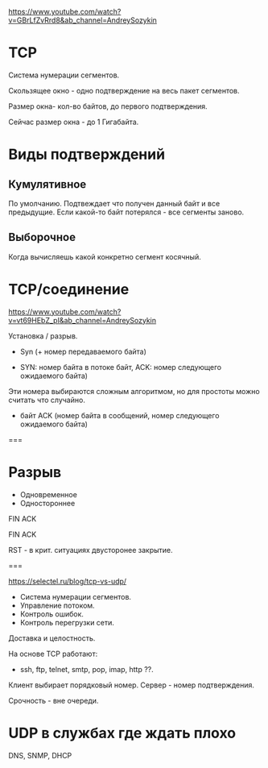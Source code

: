 https://www.youtube.com/watch?v=GBrLfZvRrd8&ab_channel=AndreySozykin

# TCP
Система нумерации сегментов.

Скользящее окно - одно подтверждение
на весь пакет сегментов.

Размер окна- кол-во байтов, до первого подтверждения.

Сейчас размер окна - до 1 Гигабайта.

# Виды подтверждений

## Кумулятивное
По умолчанию. Подтвеждает что получен данный байт и все
предыдущие.
Если какой-то байт потерялся - все сегменты заново.

## Выборочное
Когда вычисляешь какой конкретно сегмент косячный.


# TCP/соединение

https://www.youtube.com/watch?v=vt69HEbZ_pI&ab_channel=AndreySozykin

Установка / разрыв.

* Syn (+ номер передаваемого байта)

* SYN: номер байта в потоке байт, ACK: номер следующего ожидаемого байта)

Эти номера выбираются сложным алгоритмом, но для простоты
можно считать что случайно.

* байт ACK (номер байта в сообщений, номер следующего ожидаемого байта)

===

# Разрыв

* Одновременное
* Одностороннее

FIN
ACK

FIN
ACK

RST - в крит. ситуациях двусторонее закрытие.

===

https://selectel.ru/blog/tcp-vs-udp/

* Система нумерации сегментов.
* Управление потоком.
* Контроль ошибок.
* Контроль перегрузки сети.

Доставка и целостность.

На основе TCP работают:
* ssh, ftp, telnet, smtp, pop, imap, http ??.

Клиент выбирает порядковый номер.
Сервер - номер подтверждения.

Срочность - вне очереди.

# UDP в службах где ждать плохо

DNS, SNMP, DHCP







